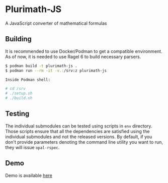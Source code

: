 # Plurimath-JS

A JavaScript converter of mathematical formulas

## Building

It is recommended to use Docker/Podman to get a compatible environment.
As of now, it is needed to use Ragel 6 to build necessary parsers.

```bash
$ podman build -t plurimath-js .
$ podman run --rm -it -v.:/srv:z plurimath-js

Inside Podman shell:

# cd /srv
# ./setup.sh
# ./build.sh
```

## Testing

The individual submodules can be tested using scripts in `env` directory.
Those scripts ensure that all the dependencies are satisfied using the
individual submodules and not the released versions. By default, if you
don't provide parameters denoting the command line utility you want to run,
they will issue `opal-rspec`.

## Demo

Demo is available [here](https://plurimath-js.github.io/plurimath-js/demo.html)
